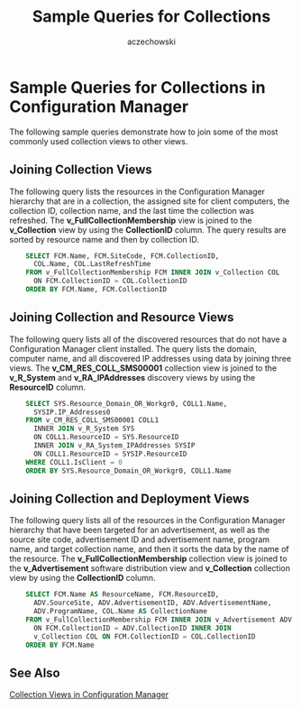 ﻿---
title: Sample Queries for Collections
titleSuffix: Configuration Manager
description: Sample queries that show how to join some of the most commonly used collection views to other views.
ms.date: 04/30/2019
ms.prod: configuration-manager
ms.technology: configmgr-other #app client compliance hybrid osd protect sum
ms.topic: conceptual
ms.collection: M365-identity-device-management
ms.assetid: 9b2fec1a-41d1-4c62-8a3b-154e63a67ddf
author: aczechowski
ms.author: aaroncz
manager: dougeby
---

# Sample Queries for Collections in Configuration Manager

The following sample queries demonstrate how to join some of the most commonly used collection views to other views.

## Joining Collection Views

The following query lists the resources in the Configuration Manager hierarchy that are in a collection, the assigned site for client computers, the collection ID, collection name, and the last time the collection was refreshed. The **v_FullCollectionMembership** view is joined to the **v_Collection** view by using the **CollectionID** column. The query results are sorted by resource name and then by collection ID.

```sql
    SELECT FCM.Name, FCM.SiteCode, FCM.CollectionID, 
      COL.Name, COL.LastRefreshTime 
    FROM v_FullCollectionMembership FCM INNER JOIN v_Collection COL 
      ON FCM.CollectionID = COL.CollectionID 
    ORDER BY FCM.Name, FCM.CollectionID 
```

## Joining Collection and Resource Views

The following query lists all of the discovered resources that do not have a Configuration Manager client installed. The query lists the domain, computer name, and all discovered IP addresses using data by joining three views. The **v_CM_RES_COLL_SMS00001** collection view is joined to the **v_R_System** and **v_RA_IPAddresses** discovery views by using the **ResourceID** column.

```sql
    SELECT SYS.Resource_Domain_OR_Workgr0, COLL1.Name, 
      SYSIP.IP_Addresses0 
    FROM v_CM_RES_COLL_SMS00001 COLL1 
      INNER JOIN v_R_System SYS 
      ON COLL1.ResourceID = SYS.ResourceID 
      INNER JOIN v_RA_System_IPAddresses SYSIP 
      ON COLL1.ResourceID = SYSIP.ResourceID 
    WHERE COLL1.IsClient = 0 
    ORDER BY SYS.Resource_Domain_OR_Workgr0, COLL1.Name 
```

## Joining Collection and Deployment Views

The following query lists all of the resources in the Configuration Manager hierarchy that have been targeted for an advertisement, as well as the source site code, advertisement ID and advertisement name, program name, and target collection name, and then it sorts the data by the name of the resource. The **v_FullCollectionMembership** collection view is joined to the **v_Advertisement** software distribution view and **v_Collection** collection view by using the **CollectionID** column.

```sql
    SELECT FCM.Name AS ResourceName, FCM.ResourceID, 
      ADV.SourceSite, ADV.AdvertisementID, ADV.AdvertisementName, 
      ADV.ProgramName, COL.Name AS CollectionName 
    FROM v_FullCollectionMembership FCM INNER JOIN v_Advertisement ADV 
      ON FCM.CollectionID = ADV.CollectionID INNER JOIN 
      v_Collection COL ON FCM.CollectionID = COL.CollectionID 
    ORDER BY FCM.Name 
```

## See Also

[Collection Views in Configuration Manager](collection-views-configuration-manager.md)